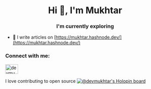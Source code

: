 <h1 align="center">Hi 👋, I'm Mukhtar</h1>
<h3 align="center">I'm currently exploring</h3>

- 📝 I write articles on [https://mukhtar.hashnode.dev/](https://mukhtar.hashnode.dev/)

<h3 align="left">Connect with me:</h3>
<p align="left">
<a href="https://twitter.com/devmukhtar" target="blank"><img align="center" src="https://raw.githubusercontent.com/rahuldkjain/github-profile-readme-generator/master/src/images/icons/Social/twitter.svg" alt="devmukhtar" height="30" width="40" /></a>
</p>

I love contributing to open source [![@devmukhtar's Holopin board](https://holopin.io/api/user/board?user=devmukhtar)](https://holopin.io/@devmukhtar)


<!--
**DevMukhtarr/DevMukhtarr** is a ✨ _special_ ✨ repository because its `README.md` (this file) appears on your GitHub profile.

Here are some ideas to get you started:

- 🔭 I’m currently working on ...
- 🌱 I’m currently learning ...
- 👯 I’m looking to collaborate on ...
- 🤔 I’m looking for help with ...
- 💬 Ask me about ...
- 📫 How to reach me: ...
- 😄 Pronouns: ...
- ⚡ Fun fact: ...
-->
